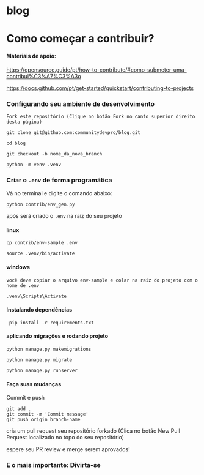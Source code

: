 # blog
# Como começar a contribuir?

#### Materiais de apoio:

https://opensource.guide/pt/how-to-contribute/#como-submeter-uma-contribui%C3%A7%C3%A3o

https://docs.github.com/pt/get-started/quickstart/contributing-to-projects

### Configurando seu ambiente de desenvolvimento

    Fork este repositório (Clique no botão Fork no canto superior direito desta página)

``git clone git@github.com:communitydevpro/blog.git``

``cd blog``

`` git checkout -b nome_da_nova_branch ``

``python -m venv .venv``

### Criar o ``.env`` de forma programática

Vá no terminal e digite o comando abaixo:

``python contrib/env_gen.py``

após será criado o ``.env`` na raiz do seu projeto

 #### linux
 
 ``cp contrib/env-sample .env``
    
``source .venv/bin/activate``

#### windows

`` você deve copiar o arquivo env-sample e colar na raiz do projeto com o nome de .env ``

``.venv\Scripts\Activate ``

#### Instalando dependências

`` pip install -r requirements.txt``

#### aplicando migrações e rodando projeto

``python manage.py makemigrations``

``python manage.py migrate``

``python manage.py runserver``



#### Faça suas mudanças
Commit e push

    git add .
    git commit -m 'Commit message'
    git push origin branch-name

cria um pull request seu repositório forkado (Clica no botão New Pull Request localizado no topo do seu repositório)

espere seu PR review e merge serem aprovados!

### E o mais importante: Divirta-se

